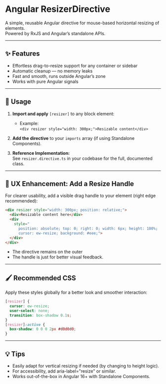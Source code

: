 # Angular ResizerDirective

A simple, reusable Angular directive for mouse-based horizontal resizing of elements.  
Powered by RxJS and Angular’s standalone APIs.

---

## ✨ Features

- Effortless drag-to-resize support for any container or sidebar
- Automatic cleanup — no memory leaks
- Fast and smooth, runs outside Angular’s zone
- Works with pure Angular signals

---

## 🚀 Usage

1. **Import and apply** `[resizer]` to any block element:
   - Example:  
     `<div resizer style="width: 300px;">Resizable content</div>`
2. **Add the directive** to your `imports` array (if using Standalone Components).

3. **Reference Implementation:**  
   See `resizer.directive.ts` in your codebase for the full, documented class.

---

## 🎨 UX Enhancement: Add a Resize Handle

For clearer usability, add a visible drag handle to your element (right edge recommended):

```html
<div resizer style="width: 300px; position: relative;">
  <div>Resizable content here</div>
  <div
    style="
      position: absolute; top: 0; right: 0; width: 6px; height: 100%;
      cursor: ew-resize; background: #eee;">
  </div>
</div>
```

- The directive remains on the outer <div>
- The handle is just for better visual feedback.

---

## 🖌️ Recommended CSS

Apply these styles globally for a better look and smoother interaction:

```css
[resizer] {
  cursor: ew-resize;
  user-select: none;
  transition: box-shadow 0.1s;
}
[resizer]:active {
  box-shadow: 0 0 0 2px #d0d0d0;
}
```

---

## 💡 Tips
- Easily adapt for vertical resizing if needed (by changing to height logic).
-	For accessibility, add aria-label="resize" or similar.
-	Works out-of-the-box in Angular 16+ with Standalone Components.
